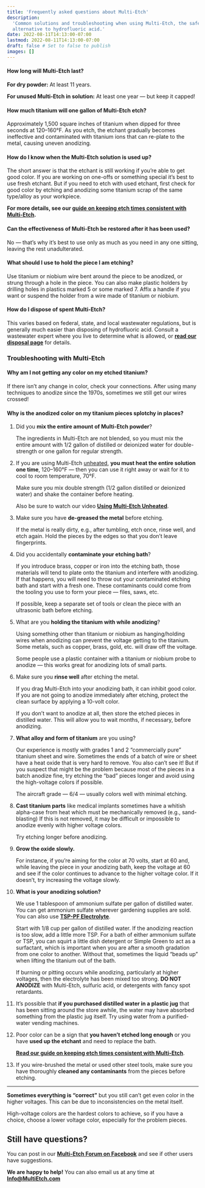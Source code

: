 ```yaml
---
title: 'Frequently asked questions about Multi-Etch'
description:
  'Common solutions and troubleshooting when using Multi-Etch, the safer
  alternative to hydrofluoric acid.'
date: 2022-08-11T14:13:00-07:00
lastmod: 2022-08-11T14:13:00-07:00
draft: false # Set to false to publish
images: []
---
```


#### How long will Multi-Etch last?

**For dry powder:** At least 11 years.

**For unused Multi-Etch in solution:** At least one year — but keep it capped!

#### How much titanium will one gallon of Multi-Etch etch?

Approximately 1,500 square inches of titanium when dipped for three seconds at
120&#8211;160°F. As you etch, the etchant gradually becomes ineffective and
contaminated with titanium ions that can re-plate to the metal, causing uneven
anodizing.

#### How do I know when the Multi-Etch solution is used up?

The short answer is that the etchant is still working if you’re able to get good
color. If you are working on one-offs or something special it’s best to use
fresh etchant. But if you need to etch with used etchant, first check for good
color by etching and anodizing some titanium scrap of the same type/alloy as
your workpiece.

**For more details, see our
[guide on keeping etch times consistent with Multi-Etch](/how-to-use/get-consistent-etch-times/).**

#### Can the effectiveness of Multi-Etch be restored after it has been used?

No — that’s why it’s best to use only as much as you need in any one sitting,
leaving the rest unadulterated.

#### What should I use to hold the piece I am etching?

Use titanium or niobium wire bent around the piece to be anodized, or strung
through a hole in the piece. You can also make plastic holders by drilling holes
in plastics marked 5 or some marked 7. Affix a handle if you want or suspend the
holder from a wire made of titanium or niobium.

#### How do I dispose of spent Multi-Etch?

This varies based on federal, state, and local wastewater regulations, but is
generally much easier than disposing of hydrofluoric acid. Consult a wastewater
expert where you live to determine what is allowed, or
**[read our disposal page](/disposal/)** for details.

### Troubleshooting with Multi-Etch

#### Why am I not getting any color on my etched titanium?

If there isn’t any change in color, check your connections. After using many
techniques to anodize since the 1970s, sometimes we still get our wires crossed!

#### Why is the anodized color on my titanium pieces splotchy in places?

1. Did you **mix the entire amount of Multi-Etch powder**?

   The ingredients in Multi-Etch are not blended, so you must mix the entire
   amount with 1/2 gallon of distilled or deionized water for double-strength or
   one gallon for regular strength.

2. If you are using Multi-Etch [unheated](/how-to-use/room-temperature/), **you
   must heat the entire solution one time**, 120&#8211;160°F — then you can use
   it right away or wait for it to cool to room temperature, 70°F.

   Make sure you mix double strength (1/2 gallon distilled or deionized water)
   and shake the container before heating.

   Also be sure to watch our video
   **[Using Multi-Etch Unheated](/how-to-use/videos-resources/#room-temperature-multi-etch)**.

3. Make sure you have **de-greased the metal** before etching.

   If the metal is really dirty, e.g., after tumbling, etch once, rinse well,
   and etch again. Hold the pieces by the edges so that you don’t leave
   fingerprints.

4. Did you accidentally **contaminate your etching bath**?

   If you introduce brass, copper or iron into the etching bath, those materials
   will tend to plate onto the titanium and interfere with anodizing. If that
   happens, you will need to throw out your contaminated etching bath and start
   with a fresh one. These contaminants could come from the tooling you use to
   form your piece — files, saws, etc.

   If possible, keep a separate set of tools or clean the piece with an
   ultrasonic bath before etching.

5. What are you **holding the titanium with while anodizing**?

   Using something other than titanium or niobium as hanging/holding wires when
   anodizing can prevent the voltage getting to the titanium. Some metals, such
   as copper, brass, gold, etc. will draw off the voltage.

   Some people use a plastic container with a titanium or niobium probe to
   anodize — this works great for anodizing lots of small parts.

6. Make sure you **rinse well** after etching the metal.

   If you drag Multi-Etch into your anodizing bath, it can inhibit good color.
   If you are not going to anodize immediately after etching, protect the clean
   surface by applying a 10-volt color.

   If you don’t want to anodize at all, then store the etched pieces in
   distilled water. This will allow you to wait months, if necessary, before
   anodizing.

7. **What alloy and form of titanium** are you using?

   Our experience is mostly with grades 1 and 2 “commercially pure” titanium
   sheet and wire. Sometimes the ends of a batch of wire or sheet have a heat
   oxide that is very hard to remove. You also can’t see it! But if you suspect
   that might be the problem because most of the pieces in a batch anodize fine,
   try etching the “bad” pieces longer and avoid using the high-voltage colors
   if possible.

   The aircraft grade — 6/4 — usually colors well with minimal etching.

8. **Cast titanium parts** like medical implants sometimes have a whitish
   alpha-case from heat which must be mechanically removed (e.g., sand-blasting)
   If this is not removed, it may be difficult or impossible to anodize evenly
   with higher voltage colors.

   Try etching longer before anodizing.

9. **Grow the oxide slowly.**

   For instance, if you’re aiming for the color at 70 volts, start at 60 and,
   while leaving the piece in your anodizing bath, keep the voltage at 60 and
   see if the color continues to advance to the higher voltage color. If it
   doesn’t, try increasing the voltage slowly.

10. **What is your anodizing solution?**

    We use 1 tablespoon of ammonium sulfate per gallon of distilled water. You
    can get ammonium sulfate wherever gardening supplies are sold. You can also
    use
    [**TSP-PF Electrolyte**](https://www.reactivemetals.com/patinas-chemicals).

    Start with 1/8 cup per gallon of distilled water. If the anodizing reaction
    is too slow, add a little more TSP. For a bath of either ammonium sulfate or
    TSP, you can squirt a little dish detergent or Simple Green to act as a
    surfactant, which is important when you are after a smooth gradation from
    one color to another. Without that, sometimes the liquid “beads up” when
    lifting the titanium out of the bath.

    If burning or pitting occurs while anodizing, particularly at higher
    voltages, then the electrolyte has been mixed too strong. **DO NOT ANODIZE**
    with Multi-Etch, sulfuric acid, or detergents with fancy spot retardants.

11. It’s possible that **if you purchased distilled water in a plastic jug**
    that has been sitting around the store awhile, the water may have absorbed
    something from the plastic jug itself. Try using water from a purified-water
    vending machines.

12. Poor color can be a sign that **you haven’t etched long enough** or you have
    **used up the etchant** and need to replace the bath.

    **[Read our guide on keeping etch times consistent with Multi-Etch](/how-to-use/get-consistent-etch-times/)**.

13. If you wire-brushed the metal or used other steel tools, make sure you have
    thoroughly **cleaned any contaminants** from the pieces before etching.

---

**Sometimes everything is “correct”** but you still can’t get even color in the
higher voltages. This can be due to inconsistencies on the metal itself.

High-voltage colors are the hardest colors to achieve, so if you have a choice,
choose a lower voltage color, especially for the problem pieces.

## Still have questions?

You can post in our
**[Multi-Etch Forum on Facebook](https://www.facebook.com/groups/multietch)**
and see if other users have suggestions.

**We are happy to help!** You can also email us at any time at
[**Info@MultiEtch.com**](mailto:info@multietch.com)
